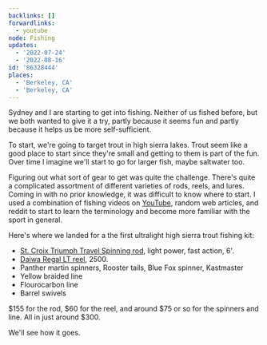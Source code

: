 ```yaml
---
backlinks: []
forwardlinks:
  - youtube
node: Fishing
updates:
  - '2022-07-24'
  - '2022-08-16'
id: '86328444'
places:
  - 'Berkeley, CA'
  - 'Berkeley, CA'
---
```

Sydney and I are starting to get into fishing. Neither of us  fished before, but we both wanted to give it a try, partly because it seems fun and partly because it helps us be more self-sufficient. 

To start, we're going to target trout in high sierra lakes. Trout seem like a good place to start since they're small and getting to them is part of the fun. Over time I imagine we'll start to go for larger fish, maybe saltwater too. 

Figuring out what sort of gear to get was quite the challenge. There's quite a complicated assortment of different varieties of rods, reels, and lures. Coming in with no prior knowledge, it was difficult to know where to start. I used a combination of fishing videos on [YouTube](youtube.md), random web articles, and reddit to start to learn the terminology and become more familiar with the sport in general. 

Here's where we landed for a the first ultralight high sierra trout fishing kit:

- [St. Croix Triumph Travel Spinning rod](https://stcroixrods.com/products/triumph%C2%AE-travel-spinning-rods-2020), light power, fast action, 6'. 
- [Daiwa Regal LT reel](https://daiwa.us/products/regal-lt), 2500. 
- Panther martin spinners, Rooster tails, Blue Fox spinner, Kastmaster
- Yellow braided line
- Flourocarbon line 
- Barrel swivels

$155 for the rod, $60 for the reel, and around $75 or so for the spinners and line. All in just around $300. 

We'll see how it goes.

